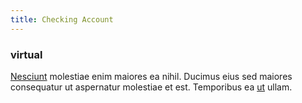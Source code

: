 ```yaml
---
title: Checking Account
---
```


### virtual

[Nesciunt](/facere/adipisci/molestiae/ut/bypass_synthesize.md) molestiae enim maiores ea nihil. Ducimus eius sed maiores consequatur ut aspernatur molestiae et est. Temporibus ea [ut](/facere/temporibus/consequatur/cross_platform_indiana_flexibility.md) ullam.
